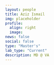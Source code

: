 ```yaml
---
layout: people
title: Aziz Ismail
img: placeholder
profile:
  align: right
  image:
news: false
social: false
type: "Master's"
lab_type: "Current"
description: MD @ VA
---
```

